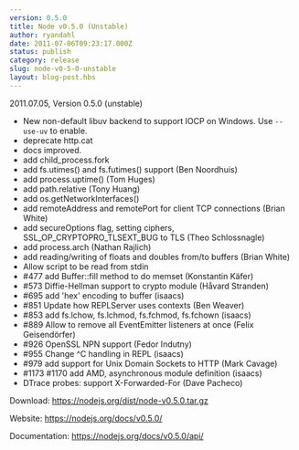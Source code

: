 ```yaml
---
version: 0.5.0
title: Node v0.5.0 (Unstable)
author: ryandahl
date: 2011-07-06T09:23:17.000Z
status: publish
category: release
slug: node-v0-5-0-unstable
layout: blog-post.hbs
---
```


2011.07.05, Version 0.5.0 (unstable)

<ul>
<li>New non-default libuv backend to support IOCP on Windows. Use <code>--use-uv</code> to enable.</li>
<li>deprecate http.cat</li>
<li>docs improved.</li>
<li>add child_process.fork</li>
<li>add fs.utimes() and fs.futimes() support (Ben Noordhuis)</li>
<li>add process.uptime() (Tom Huges)</li>
<li>add path.relative (Tony Huang)</li>
<li>add os.getNetworkInterfaces()</li>
<li>add remoteAddress and remotePort for client TCP connections (Brian White)</li>
<li>add secureOptions flag, setting ciphers, SSL_OP_CRYPTOPRO_TLSEXT_BUG to TLS (Theo Schlossnagle)</li>
<li>add process.arch (Nathan Rajlich)</li>
<li>add reading/writing of floats and doubles from/to buffers (Brian White)</li>
<li>Allow script to be read from stdin</li>
<li>#477 add Buffer::fill method to do memset (Konstantin Käfer)</li>
<li>#573 Diffie-Hellman support to crypto module (Håvard Stranden)</li>
<li>#695 add 'hex' encoding to buffer (isaacs)</li>
<li>#851 Update how REPLServer uses contexts (Ben Weaver)</li>
<li>#853 add fs.lchow, fs.lchmod, fs.fchmod, fs.fchown (isaacs)</li>
<li>#889 Allow to remove all EventEmitter listeners at once (Felix Geisendörfer)</li>
<li>#926 OpenSSL NPN support (Fedor Indutny)</li>
<li>#955 Change ^C handling in REPL (isaacs)</li>
<li>#979 add support for Unix Domain Sockets to HTTP (Mark Cavage)</li>
<li>#1173 #1170 add AMD, asynchronous module definition (isaacs)</li>
<li>DTrace probes: support X-Forwarded-For (Dave Pacheco) </li></ul>
Download: <a href="https://nodejs.org/dist/node-v0.5.0.tar.gz">https://nodejs.org/dist/node-v0.5.0.tar.gz</a>

Website: <a href="https://nodejs.org/docs/v0.5.0/">https://nodejs.org/docs/v0.5.0/</a>

Documentation: <a href="https://nodejs.org/docs/v0.5.0/api/">https://nodejs.org/docs/v0.5.0/api/</a>

